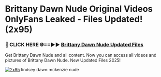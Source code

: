 # Brittany Dawn Nude Original Videos 0nlyFans Leaked - Files Updated! (2x95)

<h3>🔴 CLICK HERE 🌐==►► <a href="https://tinyurl.com/4mcuefdz" rel="nofollow">Brittany Dawn Nude Updated Files</a></h3>

Get Brittany Dawn Nude and all content. Now you can access all videos and pictures of Brittany Dawn Nude. New Updated Files 2025!

[![2x95](https://i.imgur.com/StAQSOY.gif)](https://tinyurl.com/4mcuefdz)
lindsey dawn mckenzie nude